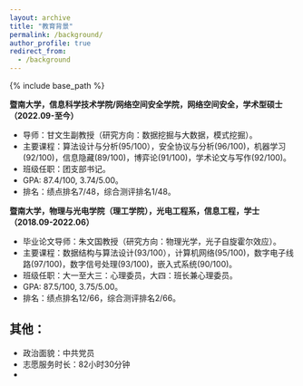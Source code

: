 ```yaml
---
layout: archive
title: "教育背景"
permalink: /background/
author_profile: true
redirect_from:
  - /background
---
```


{% include base_path %}

**暨南大学，信息科学技术学院/网络空间安全学院，网络空间安全，学术型硕士（2022.09-至今）**
-	导师：甘文生副教授（研究方向：数据挖掘与大数据，模式挖掘）。
-	主要课程：算法设计与分析(95/100），安全协议与分析(96/100)，机器学习(92/100)，信息隐藏(89/100)，博弈论(91/100)，学术论文与写作(92/100)。
-	班级任职：团支部书记。
-	GPA: 87.4/100, 3.74/5.00。
-	排名：绩点排名7/48，综合测评排名1/48。 


**暨南大学，物理与光电学院（理工学院），光电工程系，信息工程，学士（2018.09-2022.06）**
-	毕业论文导师：朱文国教授（研究方向：物理光学，光子自旋霍尔效应）。
-	主要课程：数据结构与算法设计(93/100），计算机网络(95/100)，数字电子线路(97/100)，数字信号处理(93/100)，嵌入式系统(90/100)。
-	班级任职：大一至大三：心理委员，大四：班长兼心理委员。
-	GPA: 87.5/100, 3.75/5.00。
-	排名：绩点排名12/66，综合测评排名2/66。 

## 其他：
  - 政治面貌：中共党员
  - 志愿服务时长：82小时30分钟
  - 
